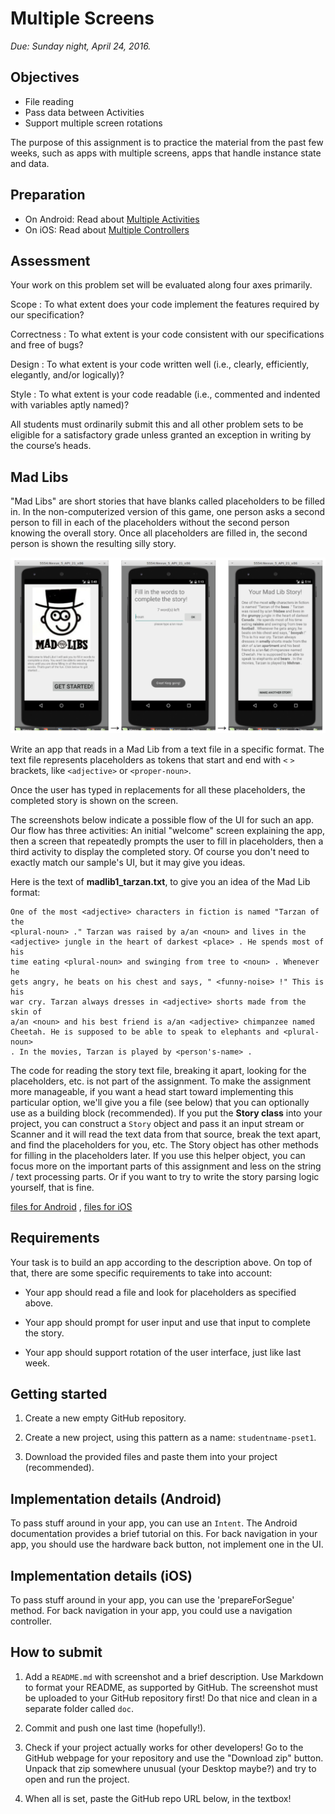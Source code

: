 # Multiple Screens

*Due: Sunday night, April 24, 2016.*

## Objectives

- File reading
- Pass data between Activities
- Support multiple screen rotations

The purpose of this assignment is to practice the material from the past few weeks, such as apps with multiple screens, apps that handle instance state and data.

## Preparation

- On Android: Read about [Multiple Activities](/android/multiple-activities)
- On iOS: Read about [Multiple Controllers](/ios/multiple-controllers)

## Assessment

Your work on this problem set will be evaluated along four axes primarily.

Scope
: To what extent does your code implement the features required by our specification?

Correctness
: To what extent is your code consistent with our specifications and free of bugs?

Design
: To what extent is your code written well (i.e., clearly, efficiently, elegantly, and/or logically)?

Style
: To what extent is your code readable (i.e., commented and indented with variables aptly named)?

All students must ordinarily submit this and all other problem sets to be eligible for a satisfactory grade unless granted an exception in writing by the course’s heads.

## Mad Libs

"Mad Libs" are short stories that have blanks called placeholders to be filled in. In the non-computerized version of this game, one person asks a second person to fill in each of the placeholders without the second person knowing the overall story. Once all placeholders are filled in, the second person is shown the resulting silly story.

![](madlibs.png)

Write an app that reads in a Mad Lib from a text file in a specific format. The text file represents placeholders as tokens that start and end with `<` `>` brackets, like `<adjective>` or `<proper-noun>`.

Once the user has typed in replacements for all these placeholders, the completed story is shown on the screen.

The screenshots below indicate a possible flow of the UI for such an app. Our flow has three activities: An initial "welcome" screen explaining the app, then a screen that repeatedly prompts the user to fill in placeholders, then a third activity to display the completed story. Of course you don't need to exactly match our sample's UI, but it may give you ideas.

Here is the text of **madlib1_tarzan.txt**, to give you an idea of the Mad Lib format:

    One of the most <adjective> characters in fiction is named "Tarzan of the
    <plural-noun> ." Tarzan was raised by a/an <noun> and lives in the
    <adjective> jungle in the heart of darkest <place> . He spends most of his
    time eating <plural-noun> and swinging from tree to <noun> . Whenever he
    gets angry, he beats on his chest and says, " <funny-noise> !" This is his
    war cry. Tarzan always dresses in <adjective> shorts made from the skin of
    a/an <noun> and his best friend is a/an <adjective> chimpanzee named
    Cheetah. He is supposed to be able to speak to elephants and <plural-noun>
    . In the movies, Tarzan is played by <person's-name> .

The code for reading the story text file, breaking it apart, looking for the placeholders, etc. is not part of the assignment. To make the assignment more manageable, if you want a head start toward implementing this particular option, we'll give you a file (see below) that you can optionally use as a building block (recommended). If you put the **Story class** into your project, you can construct a `Story` object and pass it an input stream or Scanner and it will read the text data from that source, break the text apart, and find the placeholders for you, etc. The Story object has other methods for filling in the placeholders later. If you use this helper object, you can focus more on the important parts of this assignment and less on the string / text processing parts. Or if you want to try to write the story parsing logic yourself, that is fine.

[files for Android](madlibs-files.zip) , [files for iOS](????)

## Requirements

Your task is to build an app according to the description above. On top of that, there are some specific requirements to take into account:

- Your app should read a file and look for placeholders as specified above.

- Your app should prompt for user input and use that input to complete the story.

- Your app should support rotation of the user interface, just like last week.

## Getting started

1. Create a new empty GitHub repository.

2. Create a new project, using this pattern as a name: `studentname-pset1`.

3. Download the provided files and paste them into your project (recommended).  

## Implementation details (Android)

To pass stuff around in your app, you can use an `Intent`. The Android documentation provides a brief tutorial on this. For back navigation in your app, you should use the hardware back button, not implement one in the UI.

## Implementation details (iOS)

To pass stuff around in your app, you can use the 'prepareForSegue' method. For back navigation in your app, you could use a navigation controller.

## How to submit

1. Add a `README.md` with screenshot and a brief description. Use Markdown to format your README, as supported by GitHub. The screenshot must be uploaded to your GitHub repository first! Do that nice and clean in a separate folder called `doc`.

2. Commit and push one last time (hopefully!).

3. Check if your project actually works for other developers! Go to the GitHub webpage for your repository and use the "Download zip" button. Unpack that zip somewhere unusual (your Desktop maybe?) and try to open and run the project.

4. When all is set, paste the GitHub repo URL below, in the textbox!
